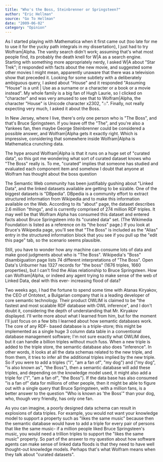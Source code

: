 ```yaml
---
title: "Who's the Boss, Steinbrenner or Springsteen?"
author: "Eric Hellman"
source: "Go To Hellman"
date: "2009-06-02"
category: "Opinion"
---
```


As I started playing with Mathematica when it first came out (too late for me to use it for the yucky path integrals in my dissertation), I just had to try Wolfram|Alpha. The vanity search didn't work; assuming that's what most people find, its probably the death knell for W|A as a search engine. Starting with something more appropriately nerdy, I asked W|A about "Star Trek"; it responded with facts about the new movie, and suggested some other movies I might mean, apparently unaware that there was a television show that preceded it. Looking for some subtlety with a deliberately ambiguous query, I asked about "House" and it responded "Assuming "House" is a unit | Use as a surname or a character or a book or a movie instead". My whole family is a big fan of Hugh Laurie, so I clicked on "character" and was very amused to see that to Wolfram|Alpha, the character "House" is Unicode character x2302, "⌂". Finally, not really expecting very much, I asked it about the Boss.

In New Jersey, where I live, there's only one person who is "The Boss", and that's Bruce Springsteen. If you leave off the "The", and you're also a Yankees fan, then maybe George Steinbrenner could be considered a possible answer, and Wolfram|Alpha gets it exactly right. Which is impressive, considering that somewhere inside Wolfram|Alpha is Mathematica crunching data.

The hype around Wolfram|Alpha is that it runs on a huge set of "curated data", so this got me wondering what sort of curated dataset knows who "The Boss" really is. To me, "curated" implies that someone has studied and evaluated each component item and somehow I doubt that anyone at Wolfram has thought about the boss question

The Semantic Web community has been justifiably gushing about "Linked Data", and the linked datasets available are getting to be sizable. One of the biggest datasets is "DBpedia". DBpedia is a community effort to extract structured information from Wikipedia and to make this information available on the Web. According to its "about" page, the dataset describes 2.6 million "things", and is currently comprised of 274 million RDF triples. It may well be that Wolfram Alpha has consumed this dataset and entered facts about Bruce Springsteen into its "curated data" set. (The Wikimedia Foundation is listed as a reference on its "the boss" page.) If you look at Bruce's Wikipedia page, you'll see that "The Boss" is included as the "Alias" entry in the structured information block that you see if you pull up the "edit this page" tab, so the scenario seems plausible.

Still, you have to wonder how any machine can consume lots of data and make good judgments about who is "The Boss". Wikipedia's "Boss" disambiguation page lists 74 different interpretations of "The Boss". Open Data's Uriburner has 1327 records for "the boss" (1676 triples, 1660 properties), but I can't find the Alias relationship to Bruce Springsteen. How can Wolfram|Alpha, or indeed any agent trying to make sense of the web of Linked Data, deal with this ever- increasing flood of data?

Two weeks ago, I had the fortune to spend some time with Atanas Kiryakov, the CEO of Ontotext, a Bulgarian company that is a leading developer of core semantic technology. Their product OWLIM is claimed to be "the fastest and most scalable RDF database with OWL inference", and I don't doubt it, considering the depth of understanding that Mr. Kiryakov displayed. I'll write more about what I learned from him, but for the moment I'll just focus on a few bits I learned about how semantic databases work. The core of any RDF- based database is a triple-store; this might be implemented as a single huge 3 column data table in a conventional database management software; I'm not sure exactly what OWLIM does, but it can handle a billion triples without much fuss. When a new triple is added to the triple store, the semantic database also does "inference". In other words, it looks at all the data schemas related to the new triple, and from them, it tries to infer all the additional triples implied by the new triple. So if you were to add a triples ("I", "am a fan of", "my dog") and ("my dog", "is also known as", "the Boss"), then a semantic database will add these triples, and depending on the knowledge model used, it might also add a triple for ("I", "am a fan of", "the Boss"). If the data base has also consumed "is a fan of" data for millions of other people, then it might be able to figure out with a single query that Bruce Springsteen, with a million fans, is a better answer to the question "Who is known as 'the Boss'" than your dog, who, though very friendly, has only one fan.

As you can imagine, a poorly designed data schema can result in explosions of data triples. For example, you would not want your knowledge model to support a property such as "likes the same music" because then the semantic database would have to add a triple for every pair of persons that like the same music- if a million people liked Bruce Springsteen's music, you would need a trillion triples to support the "likes the same music" property. So part of the answer to my question about how software agents can make sense of linked data floods is that they need to have well thought-out knowledge models. Perhaps that's what Wolfram means when they talk about "curated datasets".
